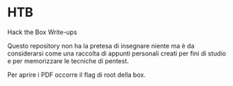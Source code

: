 # HTB
Hack the Box Write-ups

Questo repository non ha la pretesa di insegnare niente ma è da considerarsi come una raccolta di appunti personali creati per fini di studio e per memorizzare le tecniche di pentest.

Per aprire i PDF occorre il flag di root della box.
